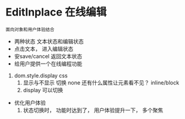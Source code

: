 #  EditInplace  在线编辑
    面向对象和用户体验结合

-  两种状态 文本状态和编辑状态
-  点击文本， 进入编辑状态
-  安save/cancel 返回文本状态
-  给用户提供一个在线编程功能

1.  dom.style.display css 
    1. 显示与不显示 切换
        none 还有什么属性让元素看不见？
        inline/block
    2. display 可以切换
    
- 优化用户体验
    1. 状态切换时， 功能时达到了， 用户体验提升一下， 多个聚焦 
